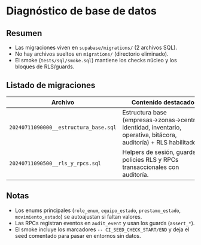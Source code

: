 # Diagnóstico de base de datos

## Resumen
- Las migraciones viven en `supabase/migrations/` (2 archivos SQL).
- No hay archivos sueltos en `migrations/` (directorio eliminado).
- El smoke (`tests/sql/smoke.sql`) mantiene los checks núcleo y los bloques de RLS/guards.

## Listado de migraciones
| Archivo | Contenido destacado |
| --- | --- |
| `20240711090000__estructura_base.sql` | Estructura base (empresas→zonas→centros, identidad, inventario, operativa, bitácora, auditoría) + RLS habilitado. |
| `20240711090500__rls_y_rpcs.sql` | Helpers de sesión, guards, policies RLS y RPCs transaccionales con auditoría. |

## Notas
- Los enums principales (`role_enum`, `equipo_estado`, `prestamo_estado`, `movimiento_estado`) se autoajustan si faltan valores.
- Las RPCs registran eventos en `audit_event` y usan los guards (`assert_*`).
- El smoke incluye los marcadores `-- CI_SEED_CHECK_START/END` y deja el seed comentado para pasar en entornos sin datos.
